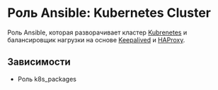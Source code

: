 # Роль Ansible: Kubernetes Cluster

Роль Ansible, которая разворачивает кластер [Kubrenetes](https://kubernetes.io/) и балансировщик нагрузки на основе [Keepalived](https://www.keepalived.org) и [HAProxy](https://www.haproxy.com).

## Зависимости

* Роль k8s_packages
